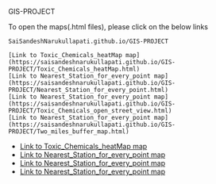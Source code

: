  GIS-PROJECT
 
 
To open the maps(.html files), please click on the below links

`SaiSandeshNarukullapati.github.io/GIS-PROJECT`



```
[Link to Toxic_Chemicals_heatMap map](https://saisandeshnarukullapati.github.io/GIS-PROJECT/Toxic_Chemicals_heatMap.html)
[Link to Nearest_Station_for_every_point map](https://saisandeshnarukullapati.github.io/GIS-PROJECT/Nearest_Station_for_every_point.html)
[Link to Nearest_Station_for_every_point map](https://saisandeshnarukullapati.github.io/GIS-PROJECT/Toxic_Chemicals_open_street_view.html)
[Link to Nearest_Station_for_every_point map](https://saisandeshnarukullapati.github.io/GIS-PROJECT/Two_miles_buffer_map.html)

```


 - [Link to Toxic_Chemicals_heatMap map](https://saisandeshnarukullapati.github.io/GIS-PROJECT/Toxic_Chemicals_heatMap.html)
 - [Link to Nearest_Station_for_every_point map](https://saisandeshnarukullapati.github.io/GIS-PROJECT/Nearest_Station_for_every_point.html)
 - [Link to Nearest_Station_for_every_point map](https://saisandeshnarukullapati.github.io/GIS-PROJECT/Toxic_Chemicals_open_street_view.html)
 - [Link to Nearest_Station_for_every_point map](https://saisandeshnarukullapati.github.io/GIS-PROJECT/Two_miles_buffer_map.html)


